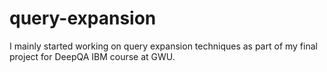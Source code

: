 # query-expansion

I mainly started working on query expansion techniques as part of my final project for DeepQA IBM course at GWU.
